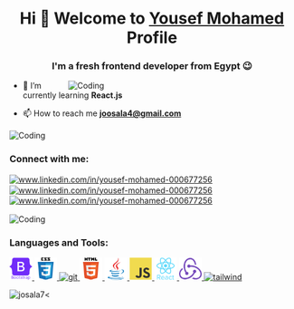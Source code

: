 
<h1 align="center">Hi 👋 Welcome to <a href="https://linkedin.com/in/www.linkedin.com/in/yousef-mohamed-000677256" target="blank"> Yousef Mohamed </a> Profile</h1>
<h3 align="center">I'm a fresh frontend developer from Egypt 😉</h3>
<img align="right" alt="Coding" width="400" src="https://i.giphy.com/media/v1.Y2lkPTc5MGI3NjExbGRqYWt3cTd4dDl2eWhlcnhnNDM4cm5nZW9vZ3R0eGJyeGZpOG5vaSZlcD12MV9pbnRlcm5hbF9naWZfYnlfaWQmY3Q9Zw/qgQUggAC3Pfv687qPC/giphy.gif">

- 🌱 I’m currently learning **React.js**

- 📫 How to reach me **joosala4@gmail.com**
<img align="center" alt="Coding" width="400" height="30" src="https://raw.githubusercontent.com/Govindv7555/Govindv7555/main/49e76e0596857673c5c80c85b84394c1.gif">


<h3 align="left">Connect with me:</h3>
<p align="left">
<a href="https://linkedin.com/in/www.linkedin.com/in/yousef-mohamed-000677256" target="blank"><img align="center" src="https://raw.githubusercontent.com/rahuldkjain/github-profile-readme-generator/master/src/images/icons/Social/linked-in-alt.svg" alt="www.linkedin.com/in/yousef-mohamed-000677256" height="30" width="40" /></a>
<a href="https://www.instagram.com/yousefmohamed9557/" target="blank"><img align="center" src="https://raw.githubusercontent.com/rahuldkjain/github-profile-readme-generator/master/src/images/icons/Social/instagram.svg" alt="www.linkedin.com/in/yousef-mohamed-000677256" height="30" width="40" /></a>
<a href="https://www.facebook.com/profile.php?id=100011305060509" target="blank"><img align="center" src="https://raw.githubusercontent.com/rahuldkjain/github-profile-readme-generator/master/src/images/icons/Social/facebook.svg" alt="www.linkedin.com/in/yousef-mohamed-000677256" height="30" width="40" /></a>
</p>
<img align="center" alt="Coding" width="400" height="30" src="https://raw.githubusercontent.com/Govindv7555/Govindv7555/main/49e76e0596857673c5c80c85b84394c1.gif">

<h3 align="left">Languages and Tools:</h3>
<p align="left"> <a href="https://getbootstrap.com" target="_blank" rel="noreferrer"> <img src="https://raw.githubusercontent.com/devicons/devicon/master/icons/bootstrap/bootstrap-plain-wordmark.svg" alt="bootstrap" width="40" height="40"/> </a> <a href="https://www.w3schools.com/css/" target="_blank" rel="noreferrer"> <img src="https://raw.githubusercontent.com/devicons/devicon/master/icons/css3/css3-original-wordmark.svg" alt="css3" width="40" height="40"/> </a> <a href="https://git-scm.com/" target="_blank" rel="noreferrer"> <img src="https://www.vectorlogo.zone/logos/git-scm/git-scm-icon.svg" alt="git" width="40" height="40"/> </a> <a href="https://www.w3.org/html/" target="_blank" rel="noreferrer"> <img src="https://raw.githubusercontent.com/devicons/devicon/master/icons/html5/html5-original-wordmark.svg" alt="html5" width="40" height="40"/> </a> <a href="https://www.java.com" target="_blank" rel="noreferrer"> <img src="https://raw.githubusercontent.com/devicons/devicon/master/icons/java/java-original.svg" alt="java" width="40" height="40"/> </a> <a href="https://developer.mozilla.org/en-US/docs/Web/JavaScript" target="_blank" rel="noreferrer"> <img src="https://raw.githubusercontent.com/devicons/devicon/master/icons/javascript/javascript-original.svg" alt="javascript" width="40" height="40"/> </a> <a href="https://reactjs.org/" target="_blank" rel="noreferrer"> <img src="https://raw.githubusercontent.com/devicons/devicon/master/icons/react/react-original-wordmark.svg" alt="react" width="40" height="40"/> </a> <a href="https://redux.js.org" target="_blank" rel="noreferrer"> <img src="https://raw.githubusercontent.com/devicons/devicon/master/icons/redux/redux-original.svg" alt="redux" width="40" height="40"/> </a> <a href="https://tailwindcss.com/" target="_blank" rel="noreferrer"> <img src="https://www.vectorlogo.zone/logos/tailwindcss/tailwindcss-icon.svg" alt="tailwind" width="40" height="40"/> </a> </p>

<p><img align="left" src="https://github-readme-stats.vercel.app/api/top-langs?username=josala7&show_icons=true&locale=en&layout=compact" alt="josala7" /></p>

<

